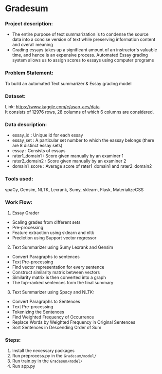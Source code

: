 # Gradesum  
### Project description:
- The entire purpose of text summarization is to condense the source data into a concise version of text while preserving information content and overall meaning
- Grading essays takes up a significant amount of an instructor's valuable time, and hence is an expensive process. Automated Essay grading system allows us to assign scores to essays using computer programs

### Problem Statement:
To build an automated Text summarizer & Essay grading model

### Dataset:
Link: https://www.kaggle.com/c/asap-aes/data  
It consists of 12976 rows, 28 columns of which 6 columns are considered.

### Data description:
- essay_id : Unique id for each essay
- essay_set : A particular set number to which the eassay belongs (there are 8 distinct essay sets)
- essay : Consists of essays
- rater1_domain1 : Score given manually by an examiner 1
- rater2_domain2 : Score given manually by an examiner 2
- domain1_score : Average score of rater1_domain1 and rater2_domain2

### Tools used:
spaCy, Gensim, NLTK, Lexrank, Sumy, sklearn, Flask, MaterializeCSS

### Work Flow:
1. Essay Grader
- Scaling grades from different sets
- Pre-processing
- Feature extraction using sklearn and nltk
- Prediction using Support vector regressor
2. Text Summarizer using Sumy Lexrank and Gensim
- Convert Paragraphs to sentences
- Text Pre-processing
- Find vector representation for every sentence
- Construct similarity matrix between vectors
- Similarity matrix is then converted into a graph
- The top-ranked sentences form the final summary
3. Text Summarizer using Spacy and NLTK:
- Convert Paragraphs to Sentences
- Text Pre-processing
- Tokenizing the Sentences
- Find Weighted Frequency of Occurrence
- Replace Words by Weighted Frequency in Original Sentences
- Sort Sentences in Descending Order of Sum

### Steps:
1. Install the necessary packages
2. Run preprocess.py in the `Gradesum/model/`
3. Run train.py in the `Gradesum/model/`
4. Run app.py
